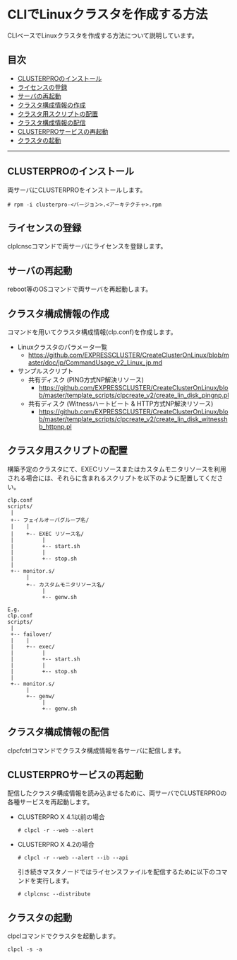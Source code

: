 # CLIでLinuxクラスタを作成する方法
CLIベースでLinuxクラスタを作成する方法について説明しています。

## 目次
- [CLUSTERPROのインストール](#CLUSTERPROのインストール)
- [ライセンスの登録](#ライセンスの登録)
- [サーバの再起動](#サーバの再起動)
- [クラスタ構成情報の作成](#クラスタ構成情報の作成)
- [クラスタ用スクリプトの配置](#クラスタ用スクリプトの配置)
- [クラスタ構成情報の配信](#クラスタ構成情報の配信)
- [CLUSTERPROサービスの再起動](#CLUSTERPROサービスの再起動)
- [クラスタの起動](#クラスタの起動)

----

## CLUSTERPROのインストール

両サーバにCLUSTERPROをインストールします。

```
# rpm -i clusterpro-<バージョン>.<アーキテクチャ>.rpm
```

## ライセンスの登録

clplcnscコマンドで両サーバにライセンスを登録します。

## サーバの再起動

reboot等のOSコマンドで両サーバを再起動します。

## クラスタ構成情報の作成

コマンドを用いてクラスタ構成情報(clp.conf)を作成します。
- Linuxクラスタのパラメータ一覧
  - https://github.com/EXPRESSCLUSTER/CreateClusterOnLinux/blob/master/doc/jp/CommandUsage_v2_Linux_jp.md
- サンプルスクリプト
  - 共有ディスク (PING方式NP解決リソース)
    - https://github.com/EXPRESSCLUSTER/CreateClusterOnLinux/blob/master/template_scripts/clpcreate_v2/create_lin_disk_pingnp.pl
  - 共有ディスク (Witnessハートビート & HTTP方式NP解決リソース)
    - https://github.com/EXPRESSCLUSTER/CreateClusterOnLinux/blob/master/template_scripts/clpcreate_v2/create_lin_disk_witnesshb_httpnp.pl

## クラスタ用スクリプトの配置
構築予定のクラスタにて、EXECリソースまたはカスタムモニタリソースを利用される場合には、それらに含まれるスクリプトを以下のように配置してください。
```
clp.conf
scripts/
 |
 +-- フェイルオーバグループ名/ 
 |    |
 |    +-- EXEC リソース名/ 
 |         |
 |         +-- start.sh
 |         |
 |         +-- stop.sh
 |
 +-- monitor.s/
      |
      +-- カスタムモニタリソース名/
           |
           +-- genw.sh

E.g.
clp.conf
scripts/
 |
 +-- failover/ 
 |    |
 |    +-- exec/ 
 |         |
 |         +-- start.sh
 |         |
 |         +-- stop.sh
 |
 +-- monitor.s/
      |
      +-- genw/
           |
           +-- genw.sh
```

## クラスタ構成情報の配信

clpcfctrlコマンドでクラスタ構成情報を各サーバに配信します。

## CLUSTERPROサービスの再起動

配信したクラスタ構成情報を読み込ませるために、両サーバでCLUSTERPROの各種サービスを再起動します。

- CLUSTERPRO X 4.1以前の場合
  ```
  # clpcl -r --web --alert
  ```

- CLUSTERPRO X 4.2の場合
  ```
  # clpcl -r --web --alert --ib --api
  ```
  引き続きマスタノードではライセンスファイルを配信するために以下のコマンドを実行します。
  ```
  # clplcnsc --distribute
  ```

## クラスタの起動

clpclコマンドでクラスタを起動します。

```
clpcl -s -a
```
